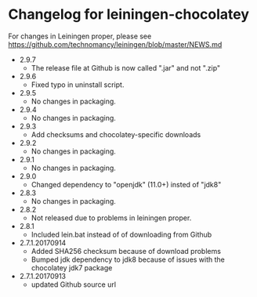 # Changelog for leiningen-chocolatey

For changes in Leiningen proper, please see https://github.com/technomancy/leiningen/blob/master/NEWS.md

  * 2.9.7
    * The release file at Github is now called ".jar" and not ".zip"
  * 2.9.6
    * Fixed typo in uninstall script.
  * 2.9.5
    * No changes in packaging.
  * 2.9.4
    * No changes in packaging.
  * 2.9.3
    * Add checksums and chocolatey-specific downloads
  * 2.9.2
    * No changes in packaging.
  * 2.9.1
    * No changes in packaging.
  * 2.9.0
    * Changed dependency to "openjdk" (11.0+) insted of "jdk8"
  * 2.8.3
    * No changes in packaging.
  * 2.8.2
    * Not released due to problems in leiningen proper.
  * 2.8.1
    * Included lein.bat instead of of downloading from Github
  * 2.7.1.20170914
    * Added SHA256 checksum because of download problems
    * Bumped jdk dependency to jdk8 because of issues with the chocolatey jdk7 package
  * 2.7.1.20170913
    * updated Github source url